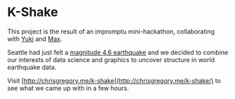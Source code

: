 # K-Shake

This project is the result of an impromptu mini-hackathon, collaborating with [Yuki](https://github.com/yzan424) and [Max](https://github.com/tekknolagi).

Seattle had just felt a [magnitude 4.6 earthquake](https://www-1.thenewstribune.com/news/state/washington/article232585377.html) and we decided to combine our interests of data science and graphics to uncover structure in world earthquake data.

Visit [http://chrisgregory.me/k-shake](http://chrisgregory.me/k-shake/) to see what we came up with in a few hours.